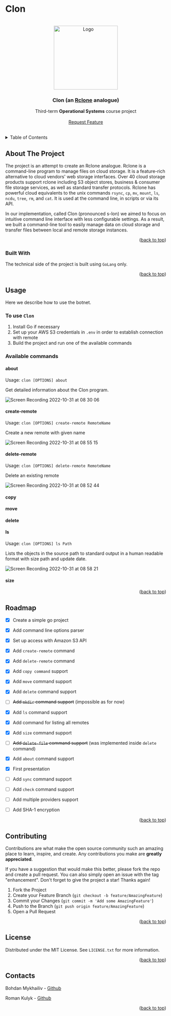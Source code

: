 # Clon

<div id="top"></div>


<br />
<div align="center">
    <img src="https://img.freepik.com/free-vector/cute-elephant-sitting-waving-hand-cartoon-vector-icon-illustration_138676-2220.jpg?w=2000" alt="Logo" width="200" height="auto">

  <h3 align="center">Clon (an <a href="https://rclone.org/">Rclone</a> analogue)</h3>

  <p align="center">
    Third-term <b>Operational Systems</b> course project 
    <br />
        <br />
    <a href="https://github.com/kkulykk/clon/issues">Request Feature</a>
  </p>
    <br />
</div>



<!-- TABLE OF CONTENTS -->
<details>
  <summary>Table of Contents</summary>
  <ol>
    <li>
      <a href="#about-the-project">About The Project</a>
      <ul>
        <li><a href="#built-with">Built With</a></li>
      </ul>
    </li>
    </li>
    <li><a href="#usage">Usage</a></li>
    <li><a href="#roadmap">Roadmap</a></li>
    <li><a href="#contributing">Contributing</a></li>
    <li><a href="#license">License</a></li>
    <li><a href="#contacts">Contacts</a></li>
  </ol>
</details>



<!-- ABOUT THE PROJECT -->
## About The Project


The project is an attempt to create an Rclone analogue. Rclone is a command-line program to manage files on cloud storage. It is a feature-rich alternative to cloud vendors' web storage interfaces. Over 40 cloud storage products support rclone including S3 object stores, business & consumer file storage services, as well as standard transfer protocols. Rclone has powerful cloud equivalents to the unix commands `rsync`, `cp`, `mv`, `mount`, `ls`, `ncdu`, `tree`, `rm`, and `cat`. It is used at the command line, in scripts or via its API.

In our implementation, called Clon (pronounced s-lon) we aimed to focus on intuitive command line interface with less configurable settings. As a result, we built a command-line tool to easily manage data on cloud storage and transfer files between local and remote storage instances.


<p align="right">(<a href="#top">back to top</a>)</p>



### Built With

The technical side of the project is built using `GoLang` only.


<p align="right">(<a href="#top">back to top</a>)</p>


<!-- GETTING STARTED -->
## Usage

Here we describe how to use the botnet.

### To use `Clon`


1. Install Go if necessary
2. Set up your AWS S3 credentials in `.env` in order to establish connection with remote
3. Build the project and run one of the available commands

### Available commands

#### about
Usage: `clon [OPTIONS] about`

Get detailed information about the Clon program.

![Screen Recording 2022-10-31 at 08 30 06](https://user-images.githubusercontent.com/72144618/198945553-d36147af-554d-4215-8cf9-9cf3e288062d.gif)

#### create-remote
Usage: `clon [OPTIONS] create-remote RemoteName`

Create a new remote with given name

![Screen Recording 2022-10-31 at 08 55 15](https://user-images.githubusercontent.com/72144618/198949280-7c30e363-53b3-446e-87c1-59ed83303882.gif)


#### delete-remote

Usage: `clon [OPTIONS] delete-remote RemoteName`

Delete an existing remote

![Screen Recording 2022-10-31 at 08 52 44](https://user-images.githubusercontent.com/72144618/198948965-82d0fd78-feb1-4141-acbd-8fe1d8762b13.gif)


#### copy


#### move


#### delete

#### ls
Usage: `clon [OPTIONS] ls Path`

Lists the objects in the source path to standard output in a human readable
format with size path and update date.

![Screen Recording 2022-10-31 at 08 58 21](https://user-images.githubusercontent.com/72144618/198949662-a52a4db7-374f-41b4-8322-94bc450b6be4.gif)


#### size

<p align="right">(<a href="#top">back to top</a>)</p>


<!-- ROADMAP -->
## Roadmap


- [x] Create a simple go project
- [x] Add command line options parser
- [x] Set up access with Amazon S3 API
- [x] Add `create-remote` command
- [x] Add `delete-remote` command
- [x] Add `copy command` support
- [x] Add `move` command support
- [x] Add `delete` command support
- [ ] ~~Add `mkdir` command support~~ (impossible as for now)
- [x] Add `ls` command support 
- [x] Add command for listing all remotes
- [x] Add `size` command support
- [ ] ~~Add `delete-file` command support~~ (was implemented inside `delete` command)
- [x] Add `about` command support
- [x] First presentation
- [ ] Add `sync` command support
- [ ] Add `check` command support
- [ ] Add multiple providers support
- [ ] Add SHA-1 encryption


<p align="right">(<a href="#top">back to top</a>)</p>



<!-- CONTRIBUTING -->
## Contributing

Contributions are what make the open source community such an amazing place to learn, inspire, and create. Any contributions you make are **greatly appreciated**.

If you have a suggestion that would make this better, please fork the repo and create a pull request. You can also simply open an issue with the tag "enhancement".
Don't forget to give the project a star! Thanks again!

1. Fork the Project
2. Create your Feature Branch (`git checkout -b feature/AmazingFeature`)
3. Commit your Changes (`git commit -m 'Add some AmazingFeature'`)
4. Push to the Branch (`git push origin feature/AmazingFeature`)
5. Open a Pull Request

<p align="right">(<a href="#top">back to top</a>)</p>



<!-- LICENSE -->
## License

Distributed under the MIT License. See `LICENSE.txt` for more information.

<p align="right">(<a href="#top">back to top</a>)</p>



<!-- CONTACT -->
## Contacts

Bohdan Mykhailiv - [Github](https://github.com/bmykhaylivvv)

Roman Kulyk - [Github](https://github.com/kkulykk)


<p align="right">(<a href="#top">back to top</a>)</p>


